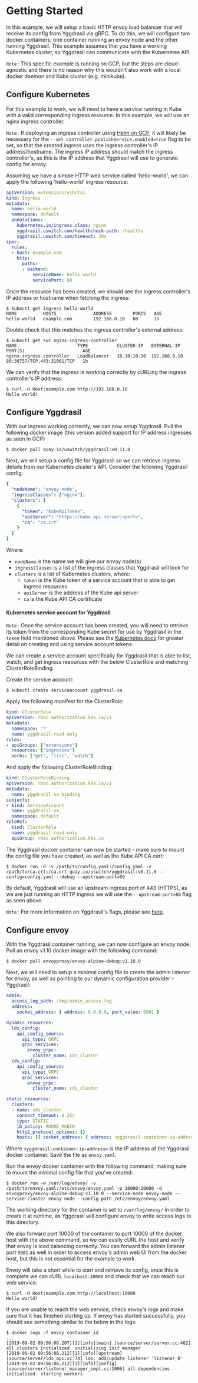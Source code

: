 # Getting Started
In this example, we will setup a basic HTTP envoy load balancer that will receive its config from Yggdrasil via gRPC. To do this, we will configure two docker containers; one container running an envoy node and the other running Yggdrasil. This example assumes that you have a working Kubernetes cluster, so Yggdrasil can communicate with the Kubernetes API.

`Note:` This specific example is running on GCP, but the steps are cloud-agnostic and there is no reason why this wouldn't also work with a local docker daemon and Kube cluster (e.g, minikube).

## Configure Kubernetes
For this example to work, we will need to have a service running in Kube with a valid corresponding ingress resource. In this example, we will use an nginx ingress controller.

`Note:` If deploying an ingress controller using [Helm on GCP](https://github.com/GoogleCloudPlatform/community/blob/master/tutorials/nginx-ingress-gke/index.md#deploy-nginx-ingress-controller-with-rbac-enabled), it will likely be necessary for the `--set controller.publishService.enabled=true` flag to be set, so that the created ingress uses the ingress controller's IP address/hostname. The ingress IP address should match the ingress controller's, as this is the IP address that Yggdrasil will use to generate config for envoy.

Assuming we have a simple HTTP web service called 'hello-world', we can apply the following 'hello-world' ingress resource:

```yaml
apiVersion: extensions/v1beta1
kind: Ingress
metadata:
  name: hello-world
  namespace: default
  annotations:
    kubernetes.io/ingress.class: nginx
    yggdrasil.uswitch.com/healthcheck-path: /healthz
    yggdrasil.uswitch.com/timeout: 30s
spec:
  rules:
  - host: example.com
    http:
      paths:
      - backend:
          serviceName: hello-world
          servicePort: 80
```

Once the resource has been created, we should see the ingress controller's IP address or hostname when fetching the ingress:

```console
$ kubectl get ingress hello-world
NAME          HOSTS              ADDRESS        PORTS   AGE
hello-world   example.com        192.168.0.10   80      1h
```

Double check that this matches the ingress controller's external address:

```console
$ kubectl get svc nginx-ingress-controller
NAME                       TYPE           CLUSTER-IP   EXTERNAL-IP    PORT(S)                      AGE
nginx-ingress-controller   LoadBalancer   10.10.10.10  192.168.0.10   80:30757/TCP,443:31061/TCP   1h
```

We can verify that the ingress is working correctly by cURLing the ingress controller's IP address:

```console
$ curl -H Host:example.com http://192.168.0.10
Hello world!
```

## Configure Yggdrasil
With our ingress working correctly, we can now setup Yggdrasil. Pull the following docker image (this version added support for IP address ingresses as seen in GCP)

```console
$ docker pull quay.io/uswitch/yggdrasil:v0.11.0
```

Next, we will setup a config file for Yggdrasil so we can retrieve ingress details from our Kubernetes cluster's API. Consider the following Yggdrasil config:

```yaml
{
  "nodeName": "envoy-node",
  "ingressClasses": ["nginx"],
  "clusters": [
    {
      "token": "kubeApiToken",
      "apiServer": "https://kube.api.server:<port>",
      "ca": "ca.crt"
    }
  ]
}
```

Where:
* `nodeName` is the name we will give our envoy node(s)
* `ingressClasses` is a list of the ingress classes that Yggdrasil will look for
* `clusters` is a list of Kubernetes clusters, where:
  * `token` is the Kube token of a service account that is able to get ingress resources
  * `apiServer` is the address of the Kube api server
  * `ca` is the Kube API CA certificate

#### Kubernetes service account for Yggdrasil

`Note:` Once the service account has been created, you will need to retrieve its token from the corresponding Kube secret for use by Yggdrasil in the `token` field mentioned above. Please see the [Kubernetes docs](https://kubernetes.io/docs/reference/access-authn-authz/authentication/#service-account-tokens) for greater detail on creating and using service account tokens.

We can create a service account specifically for Yggdrasil that is able to list, watch, and get ingress resources with the below ClusterRole and matching ClusterRoleBinding.

Create the service account:
```console
$ kubectl create serviceaccount yggdrasil-sa
```

Apply the following manifest for the ClusterRole:
```yaml
kind: ClusterRole
apiVersion: rbac.authorization.k8s.io/v1
metadata:
  namespace: '*'
  name: yggdrasil-read-only
rules:
- apiGroups: ["extensions"]
  resources: ["ingresses"]
  verbs: ["get", "list", "watch"]
```

And apply the following ClusterRoleBinding:
```yaml
kind: ClusterRoleBinding
apiVersion: rbac.authorization.k8s.io/v1
metadata:
  name: yggdrasil-sa-binding
subjects:
- kind: ServiceAccount
  name: yggdrasil-sa
  namespace: default
roleRef:
  kind: ClusterRole
  name: yggdrasil-read-only
  apiGroup: rbac.authorization.k8s.io
```

The Yggdrasil docker container can now be started - make sure to mount the config file you have created, as well as the Kube API CA cert:

```console
$ docker run -d -v /path/to/config.yaml:/config.yaml -v /path/to/ca.crt:/ca.crt quay.io/uswitch/yggdrasil:v0.11.0 --config=config.yaml --debug --upstream-port=80
```

By default, Yggdrasil will use an upstream ingress port of 443 (HTTPS), as we are just running an HTTP ingress we will use the `--upstream-port=80` flag as seen above.

`Note:` For more information on Yggdrasil's flags, please see [here](/README.md#Flags).

## Configure envoy
With the Yggdrasil container running, we can now configure an envoy node. Pull an envoy v1.10 docker image with the following command:

```console
$ docker pull envoyproxy/envoy-alpine-debug:v1.10.0
```

Next, we will need to setup a minimal config file to create the admin listener for envoy, as well as pointing to our dynamic configuration provider - Yggdrasil:

```yaml
admin:
  access_log_path: /tmp/admin_access.log
  address:
    socket_address: { address: 0.0.0.0, port_value: 9901 }

dynamic_resources:
  lds_config:
    api_config_source:
      api_type: GRPC
      grpc_services:
        envoy_grpc:
          cluster_name: xds_cluster
  cds_config:
    api_config_source:
      api_type: GRPC
      grpc_services:
        envoy_grpc:
          cluster_name: xds_cluster

static_resources:
  clusters:
  - name: xds_cluster
    connect_timeout: 0.25s
    type: STATIC
    lb_policy: ROUND_ROBIN
    http2_protocol_options: {}
    hosts: [{ socket_address: { address: <yggdrasil-container-ip-address>, port_value: 8080 }}]
```

Where `<yggdrasil-container-ip-address>` is the IP address of the Yggdrasil docker container. Save the file as `envoy.yaml`.

Run the envoy docker container with the following command, making sure to mount the minimal config file that you've created:

```console
$ docker run -w /var/log/envoy/ -v /path/to/envoy.yaml:/etc/envoy/envoy.yaml -p 10000:10000 -d envoyproxy/envoy-alpine-debug:v1.10.0 --service-node envoy-node --service-cluster envoy-node --config-path /etc/envoy/envoy.yaml
```

The working directory for the container is set to `/var/log/envoy/` in order to create it at runtime, as Yggdrasil will configure envoy to write access logs to this directory.

We also forward port 10000 of the container to port 10000 of the docker host with the above command, so we can easily cURL the host and verify that envoy is load balancing correctly. You can forward the admin listener port `9901` as well in order to access envoy's admin web UI from the docker host, but this is not essential for the example to work.

Envoy will take a short while to start and retrieve its config, once this is complete we can cURL `localhost:10000` and check that we can reach our web service:

```console
$ curl -H Host:example.com http://localhost:10000
Hello world!
```

If you are unable to reach the web service, check envoy's logs and make sure that it has finished starting up. If envoy has started successfully, you should see something similar to the below in the logs:
```console
$ docker logs -f envoy_container_id
...
[2019-09-02 09:56:06.207][1][info][main] [source/server/server.cc:462] all clusters initialized. initializing init manager
[2019-09-02 09:56:06.212][1][info][upstream] [source/server/lds_api.cc:74] lds: add/update listener 'listener_0'
[2019-09-02 09:56:06.212][1][info][config] [source/server/listener_manager_impl.cc:1006] all dependencies initialized. starting workers
```
